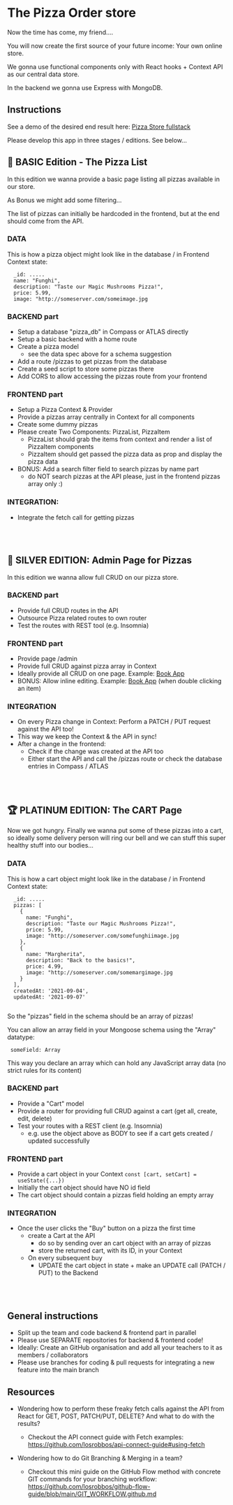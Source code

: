 # The Pizza Order store

Now the time has come, my friend....

You will now create the first source of your future income: Your own online store.

We gonna use functional components only with React hooks + Context API as our central data store.

In the backend we gonna use Express with MongoDB.

## Instructions

See a demo of the desired end result here:
[Pizza Store fullstack](https://pizza-store-two.vercel.app/)

Please develop this app in three stages / editions. See below...


## :3rd_place_medal: BASIC Edition - The Pizza List 

In this edition we wanna provide a basic page listing all pizzas available in our store.

As Bonus we might add some filtering...

The list of pizzas can initially be hardcoded in the frontend, but at the end should come from the API.

### DATA

This is how a pizza object might look like in the database / in Frontend Context state:

```
  _id: .....
  name: "Funghi",
  description: "Taste our Magic Mushrooms Pizza!",
  price: 5.99,
  image: "http://someserver.com/someimage.jpg
```

### BACKEND part

  * Setup a database "pizza_db" in Compass or ATLAS directly
  * Setup a basic backend with a home route
  * Create a pizza model
    * see the data spec above for a schema suggestion
  * Add a route /pizzas to get pizzas from the database
  * Create a seed script to store some pizzas there
  * Add CORS to allow accessing the pizzas route from your frontend

### FRONTEND part

  * Setup a Pizza Context & Provider
  * Provide a pizzas array centrally in Context for all components
  * Create some dummy pizzas				
  * Please create Two Components: PizzaList, PizzaItem
    * PizzaList should grab the items from context and render a list of PizzaItem components
    * PizzaItem should get passed the pizza data as prop and display the pizza data
  * BONUS: Add a search filter field to search pizzas by name part 
    * do NOT search pizzas at the API please, just in the frontend pizzas array only :)

### INTEGRATION:

  * Integrate the fetch call for getting pizzas


<br /><br />

## :2nd_place_medal: SILVER EDITION: Admin Page for Pizzas

In this edition we wanna allow full CRUD on our pizza store. 

### BACKEND part

  * Provide full CRUD routes in the API
  * Outsource Pizza related routes to own router
  * Test the routes with REST tool (e.g. Insomnia)

### FRONTEND part

  * Provide page /admin
  * Provide full CRUD against pizza array in Context
  * Ideally provide all CRUD on one page. Example: [Book App](https://book-app-rose.vercel.app)
  * BONUS: Allow inline editing. Example: [Book App](https://book-app-rose.vercel.app) (when double clicking an item)

### INTEGRATION

  * On every Pizza change in Context: Perform a PATCH / PUT request against the API too!
  * This way we keep the Context & the API in sync!
  * After a change in the frontend: 
    * Check if the change was created at the API too
    * Either start the API and call the /pizzas route or check the database entries in Compass / ATLAS

<br /><br />

## :trophy:	PLATINUM EDITION: The CART Page

Now we got hungry. Finally we wanna put some of these pizzas into a cart, so ideally some delivery person will ring our bell and we can stuff this super healthy stuff into our bodies...

### DATA

This is how a cart object might look like in the database / in Frontend Context state:

```
  _id: .....
  pizzas: [
    {  
      name: "Funghi",
      description: "Taste our Magic Mushrooms Pizza!",
      price: 5.99,
      image: "http://someserver.com/somefunghiimage.jpg
    },
    {  
      name: "Margherita",
      description: "Back to the basics!",
      price: 4.99,
      image: "http://someserver.com/somemargimage.jpg
    }
  ],
  createdAt: '2021-09-04',
  updatedAt: '2021-09-07'


```

So the "pizzas" field in the schema should be an array of pizzas!

You can allow an array field in your Mongoose schema using the "Array" datatype:

`  someField: Array `

This way you declare an array which can hold any JavaScript array data (no strict rules for its content)


### BACKEND part

  * Provide a "Cart" model
  * Provide a router for providing full CRUD against a cart (get all, create, edit, delete)
  * Test your routes with a REST client (e.g. Insomnia)
    * e.g. use the object above as BODY to see if a cart gets created / updated successfully

### FRONTEND part

  * Provide a cart object in your Context ` const [cart, setCart] = useState({...}) `
  * Initially the cart object should have NO id field
  * The cart object should contain a pizzas field holding an empty array

### INTEGRATION

  * Once the user clicks the "Buy" button on a pizza the first time					
    * create a Cart at the API
      * do so by sending over an cart object with an array of pizzas
      * store the returned cart, with its ID, in your Context
    * On every subsequent buy
      * UPDATE the cart object in state + make an UPDATE call (PATCH / PUT) to the Backend

<br /><br />

## General instructions

- Split up the team and code backend & frontend part in parallel
- Please use SEPARATE repositories for backend & frontend code!
- Ideally: Create an GitHub organisation and add all your teachers to it as members / collaborators
- Please use branches for coding & pull requests for integrating a new feature into the main branch

## Resources

- Wondering how to perform these freaky fetch calls against the API from React for GET, POST, PATCH/PUT, DELETE? And what to do with the results?
  - Checkout the API connect guide with Fetch examples: https://github.com/losrobbos/api-connect-guide#using-fetch

- Wondering how to do Git Branching & Merging in a team? 
  - Checkout this mini guide on the GitHub Flow method with concrete GIT commands for your branching workflow: https://github.com/losrobbos/github-flow-guide/blob/main/GIT_WORKFLOW.github.md